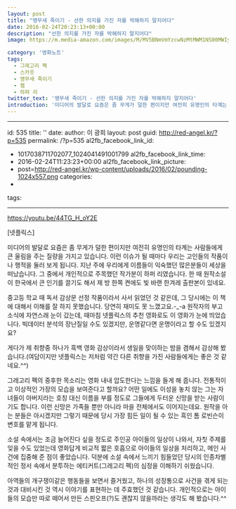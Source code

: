 ```yaml
---
layout: post
title: "앵무새 죽이기 - 선한 의지를 가진 자를 박해하지 말지어다"
date: 2016-02-24T20:23:13+00:00
description: "선한 의지를 가진 자를 박해하지 말지어다"
image: https://m.media-amazon.com/images/M/MV5BNmVmYzcwNzMtMWM1NS00MWIyLThlMDEtYzUwZDgzODE1NmE2XkEyXkFqcGdeQXVyNzkwMjQ5NzM@._V1_SY1000_CR0,0,655,1000_AL_.jpg

category: '영화노트'  
tags: 
  - 그레고리 펙
  - 스카웃
  - 앵무새 죽이기
  - 젬
  - 하퍼 리
twitter_text: '앵무새 죽이기 - 선한 의지를 가진 자를 박해하지 말지어다'
introduction: '미디어의 발달로 요즘은 좀 무게가 덜한 편이지만 여전히 유명인의 타계는 사람들에게 큰 울림을 주는 질량을 가지고 있습니다.'
---
```



---
id: 535
title: ''
date: 
author: 이 광희
layout: post
guid: http://red-angel.kr/?p=535
permalink: /?p=535
al2fb_facebook_link_id:
  - 1017038711702077_1024041491001799
al2fb_facebook_link_time:
  - 2016-02-24T11:23:23+00:00
al2fb_facebook_link_picture:
  - post=http://red-angel.kr/wp-content/uploads/2016/02/pounding-1024x557.png
categories:
  - 
tags:

---
<https://youtu.be/44TG_H_oY2E>
  
[넷플릭스]

미디어의 발달로 요즘은 좀 무게가 덜한 편이지만 여전히 유명인의 타계는 사람들에게 큰 울림을 주는 질량을 가지고 있습니다. 이런 이슈가 될 때마다 우리는 고인들의 작품이나 행적을 둘러 보게 됩니다. 지난 주에 우리에게 이름들이 익숙했던 많은분들이 세상을 떠났습니다. 그 중에서 개인적으로 주목했던 작가분이 하퍼 리였습니다. 한 때 원작소설이 한국에서 큰 인기를 끌기도 해서 제 방 한쪽 켠에도 빛 바랜 한겨레 출판본이 있네요.

중고등 학교 때 독서 감상문 선정 작품이라서 사서 읽었던 것 같은데, 그 당시에는 이 책에 대해서 이해를 잘 하지 못했습니다. 당연히 재미도 못 느꼈고요.-_-a 원작자의 부고 소식에 자연스래 눈이 갔는데, 때마침 넷플릭스의 추천 영화로도 이 영화가 눈에 띄었습니다. 빅데이터 분석의 장난질일 수도 있겠지만, 운명같다면 운명이라고 할 수도 있겠지요?

게다가 제 취향중 하나가 흑백 영화 감상이라서 생일을 맞이하는 밤을 겸해서 감상해 봤습니다.(여담이지만 넷플릭스는 저처럼 약간 다른 취향을 가진 사람들에게는 좋은 것 같네요.^^)

그레고리 펙의 중후한 목소리는 영화 내내 압도한다는 느낌을 들게 해 줍니다. 전통적이고 이상적인 가장의 모습을 보여준다고 할까요? 어떤 일에도 이성을 놓치 않는 그는 자녀들이 아버지라는 호칭 대신 이름을 부를 정도로 그들에게 두터운 신망을 받는 사람이기도 합니다. 이런 신망은 가족들 뿐만 아니라 마을 전체에서도 이어지는데요. 원작을 아는 분들은 아시겠지만 그렇기 때문에 당시 가장 힘든 일이 될 수 있는 흑인 톰 로빈슨이 변호를 맡게 됩니다.

소설 속에서는 조금 늘어진다 싶을 정도로 주인공 아이들의 일상이 나와서, 자칫 주제를 잊을 수도 있었는데 영화답게 비교적 짧은 호흡으로 아이들의 일상을 처리하고, 메인 사건에 집중해 준 점이 좋았습니다. 덕분에 소설 속에서 느끼기 힘들었던 당시의 인종차별적인 정서 속에서 분투하는 에티커트(그레고리 펙)의 심정을 이해하기 쉬웠습니다.

아역들의 개구쟁이같은 행동들을 보면서 즐거웠고, 하나의 성장통으로 사건을 겪게 되는 것과 대비시킨 것 역시 이야기를 표현하는 데 주효했던 것 같습니다. 개인적으로는 아이들의 모습만 따로 떼어서 만든 스핀오프(?)도 괜찮지 않을까라는 생각도 해 봤습니다.^^